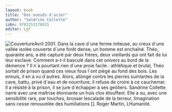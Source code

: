 ```yaml
---
layout: book
title: "Des noeuds d´acier"
author: "Sandrine Collette"
isbn: 9782253176015
editor: Lgf
---
```


![Couverture](/img/9782253176015.jpg)Avril 2001. Dans la cave d´une ferme miteuse, au creux d´une vallée isolée couverte d´une forêt dense, un homme est enchaîné. Théo, quarante ans, a été capturé par deux frères, deux vieillards qui ont fait de lui leur esclave. Comment a-t-il basculé dans cet univers au bord de la démence ? Il n´a pourtant rien d´une proie facile : athlétique et brutal, Théo sortait de prison quand ces vieux fous l´ont piégé au fond des bois. Les ennuis, il en a vu d´autres. Alors, allongé contre les pierres suintantes de la cave, battu, privé d´eau et de nourriture, il refuse de croire à ce cauchemar. Il a résisté à la prison, il se jure d´échapper à ses geôliers. Sandrine Collette narre avec une maîtrise étonnante un huis clos étouffant. Elle a su, avec une sensibilité rare, par touches, brosser lescalade de la terreur, limagination sans cesse renouvelée des humiliations []. Roger Martin, LHumanité.